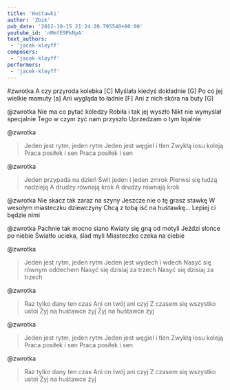 ```yaml
---
title: 'Huśtawki'
author: 'Zbik'
pub_date: '2012-10-15 21:24:20.795540+00:00'
youtube_id: 'nMmfE9PkNpA'
text_authors:
 - 'jacek-kleyff'
composers:
 - 'jacek-kleyff'
performers:
 - 'jacek-kleyff'
---
```


#zwrotka
A czy przyroda kolebka [C]
Myślała kiedyś dokładnie [G]
Po co jej wielkie mamuty [a]
Ani wygląda to ładnie [F]
Ani z nich skóra na buty [G]

@zwrotka
Nie ma co pytać koledzy
Robiła i tak jej wyszło
Nikt nie wymyślał specjalnie
Tego w czym żyć nam przyszło
Uprzedzam o tym lojalnie

@zwrotka
>Jeden jest rytm, jeden rytm
>Jeden jest węgiel i tlen
>Zwykłą losu koleją
>Praca posiłek i sen
>Praca posiłek i sen

@zwrotka
>Jeden przypada na dzień
>Świt jeden i jeden zmrok
>Pierwsi się łudzą nadzieją
>A drudzy równają krok
>A drudzy równają krok

@zwrotka
Nie skacz tak zaraz na szyny
Jeszcze nie o tę grasz stawkę
W wesołym miasteczku dziewczyny
Chcą z tobą iść na huśtawkę...
Lepiej ci będzie nimi

@zwrotka
Pachnie tak mocno siano
Kwiaty się gną od motyli
Jeździ słońce po niebie
Światło ucieka, ślad myli
Miasteczko czeka na ciebie

@zwrotka
>Jeden jest rytm, jeden  rytm
>Jeden jest wydech i wdech
>Nasyć się równym oddechem
>Nasyć się dzisiaj za trzech
>Nasyć się dzisiaj za trzech

@zwrotka
>Raz tylko dany ten czas
>Ani on twój ani czyj
>Z czasem się wszystko ustoi
>Żyj na huśtawce żyj
>Żyj na huśtawce żyj

@zwrotka
>Jeden jest rytm, jeden rytm
>Jeden jest węgiel i tlen
>Zwykłą losu  koleją
>Praca posiłek i sen
>Praca posiłek i sen

@zwrotka
>Raz tylko dany ten czas
>Ani on twój ani czyj
>Z czasem się wszystko ustoi
>Żyj na huśtawce żyj
